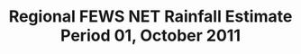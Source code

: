 ---
title: Regional FEWS NET Rainfall Estimate Period 01, October 2011
categories: 
    - data
geography: regional
partner: fews
cat: remote
year: 2012
layer: fews-net.sahel-fewsnet-ref-period11101,devseed.sahel-africa-borders-land  
api:
embed:
source: <a href="http://fews.net">FEWS NET</a> 
license: Public Domain
updated: 3/28/12
description: This layer depicts the dekadal (10-day) rainfall estimate (RFE) based on RFE 2.0 algorithm and interpolation method produced by National Oceanic and Atmospheric Administration's (NOAA) Climate Prediction Center. Daily rainfall estimates are summed to produce dekadal totals. Additional information about RFE 2.0 can be found on the [African Rainfall Estimates data page](http://www.cpc.ncep.noaa.gov/products/fews/rfe.shtml). 
downloads:
    - type: geotiff
      link: http://dl.dropbox.com/u/72717685/fewsnet-rfe-period11101.zip
---
